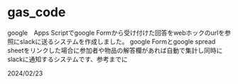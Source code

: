 # gas_code
google　Apps Scriptでgoogle Formから受け付けた回答をwebホックのurlを参照にslackに送るシステムを作成しました。
google Formとgoogle spread sheetをリンクした場合に参加者や物品の解答欄があれば自動で集計し同時にslackに通知するシステムです、参考までに

2024/02/23